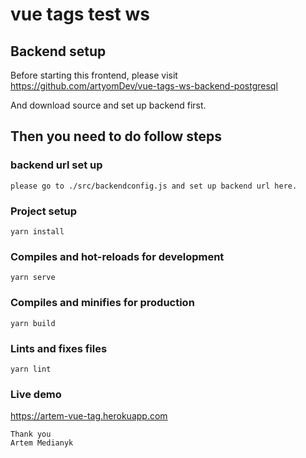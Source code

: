 # vue tags test ws

## Backend setup

Before starting this frontend, please visit https://github.com/artyomDev/vue-tags-ws-backend-postgresql

And download source and set up backend first.


## Then you need to do follow steps

### backend url set up
```
please go to ./src/backendconfig.js and set up backend url here.
```
### Project setup
```
yarn install
```

### Compiles and hot-reloads for development
```
yarn serve
```

### Compiles and minifies for production
```
yarn build
```

### Lints and fixes files
```
yarn lint
```


### Live demo


https://artem-vue-tag.herokuapp.com

```
Thank you
Artem Medianyk
```